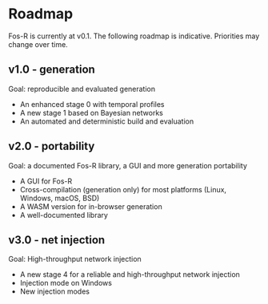 # Roadmap

Fos-R is currently at v0.1. The following roadmap is indicative. Priorities may change over time.

## v1.0 - generation

Goal: reproducible and evaluated generation

- An enhanced stage 0 with temporal profiles
- A new stage 1 based on Bayesian networks
- An automated and deterministic build and evaluation

## v2.0 - portability

Goal: a documented Fos-R library, a GUI and more generation portability

- A GUI for Fos-R
- Cross-compilation (generation only) for most platforms (Linux, Windows, macOS, BSD)
- A WASM version for in-browser generation
- A well-documented library

## v3.0 - net injection

Goal: High-throughput network injection

- A new stage 4 for a reliable and high-throughput network injection
- Injection mode on Windows
- New injection modes
